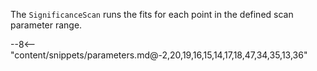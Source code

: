 The `SignificanceScan` runs the fits for each point in the defined scan parameter range.

<div class="dhi_parameter_table">

--8<-- "content/snippets/parameters.md@-2,20,19,16,15,14,17,18,47,34,35,13,36"

</div>
